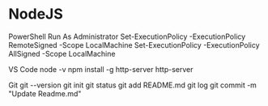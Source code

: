 # NodeJS

PowerShell Run As Administrator
Set-ExecutionPolicy -ExecutionPolicy RemoteSigned -Scope LocalMachine
Set-ExecutionPolicy -ExecutionPolicy AllSigned -Scope LocalMachine

VS Code
node -v
npm install -g http-server
http-server

Git
git --version
git init
git status
git add README.md
git log
git commit -m "Update Readme.md"
